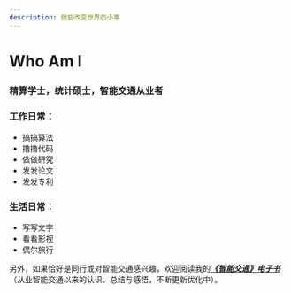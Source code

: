 ```yaml
---
description: 做些改变世界的小事
---
```


# Who Am I

### 精算学士，统计硕士，智能交通从业者

### 工作日常：

* 搞搞算法
* 撸撸代码
* 做做研究
* 发发论文
* 发发专利

### 生活日常：

* 写写文字
* 看看影视
* 偶尔旅行

另外，如果恰好是同行或对智能交通感兴趣，欢迎阅读我的[_**《智能交通》电子书**_](https://its.xinzhi-wang.com/)（从业智能交通以来的认识、总结与感悟，不断更新优化中）。



###

